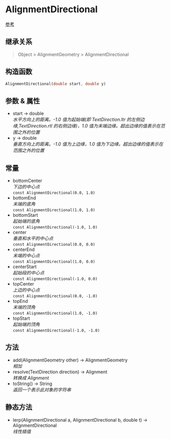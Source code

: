 # AlignmentDirectional

[参考](https://api.flutter.dev/flutter/painting/AlignmentDirectional-class.html)

## 继承关系

> Object > AlignmentGeometry > AlignmentDirectional

## 构造函数

```dart
AlignmentDirectional(double start, double y)
```

## 参数 & 属性

- start → double  
  *水平方向上的距离。-1.0 值为起始端(即 TextDirection.ltr 的左侧边缘,TextDirection.rtl 的右侧边缘)，1.0 值为末端边缘。超出边缘的值表示在范围之外的位置*
- y → double  
  *垂直方向上的距离。-1.0 值为上边缘，1.0 值为下边缘。超出边缘的值表示在范围之外的位置*

## 常量

- bottomCenter  
  *下边的中心点*  
  ```const AlignmentDirectional(0.0, 1.0)```
- bottomEnd  
  *末端的底角*  
  ```const AlignmentDirectional(1.0, 1.0)```
- bottomStart  
  *起始端的底角*  
```const AlignmentDirectional(-1.0, 1.0)```
- center  
  *垂直和水平的中心点*  
  ```const AlignmentDirectional(0.0, 0.0)```
- centerEnd  
  *末端的中心点*  
  ```const AlignmentDirectional(1.0, 0.0)```
- centerStart  
  *起始段的中心点*  
  ```const AlignmentDirectional(-1.0, 0.0)```
- topCenter  
  *上边的中心点*  
  ```const AlignmentDirectional(0.0, -1.0)```
- topEnd  
  *末端的顶角*  
  ```const AlignmentDirectional(1.0, -1.0)```
- topStart  
  *起始端的顶角*  
  ```const AlignmentDirectional(-1.0, -1.0)```

## 方法

- add(AlignmentGeometry other) → AlignmentGeometry  
  *相加*
- resolve(TextDirection direction) → Alignment  
  *转换成 Alignment*
- toString() → String  
  *返回一个表示此对象的字符串*

## 静态方法

- lerp(AlignmentDirectional a, AlignmentDirectional b, double t) → AlignmentDirectional  
  *线性插值*
